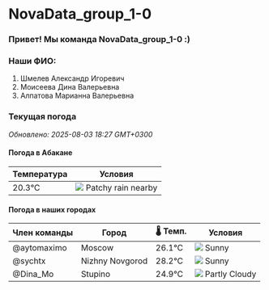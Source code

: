 # NovaData_group_1-0
### Привет! Мы команда NovaData_group_1-0 :)

### Наши ФИО:
1. Шмелев Александр Игоревич
2. Моисеева Дина Валерьевна
3. Алпатова Марианна Валерьевна

### Текущая погода
<!-- WEATHER:START -->
_Обновлено: 2025-08-03 18:27 GMT+0300_

#### Погода в Абакане

| Температура | Условия |
|-------------|----------|
| 20.3°C     | ![](https://cdn.weatherapi.com/weather/64x64/night/176.png) Patchy rain nearby |

#### Погода в наших городах

| Член команды  | Город               | 🌡️ Темп.  | Условия          |
|---------------|---------------------|-----------|--------------------|
| @aytomaximo    | Moscow              |   26.1°C | ![](https://cdn.weatherapi.com/weather/64x64/day/113.png) Sunny        |
| @sychtx        | Nizhny Novgorod     |   28.2°C | ![](https://cdn.weatherapi.com/weather/64x64/day/113.png) Sunny        |
| @Dina_Mo       | Stupino             |   24.9°C | ![](https://cdn.weatherapi.com/weather/64x64/day/116.png) Partly Cloudy |

<!-- WEATHER:END -->

